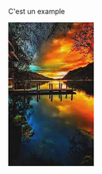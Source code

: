 
C'est un example

![image d'un paysage](téléchargement.jpg)

<script type="text/javascript"> 
// <![CDATA[ 
var colour="#FFFFFF";
var sparkles=50; 
/**************************** 
* Tinkerbell Magic Sparkle * 
* (c) 2005 mf2fm web-design * 
* http://www.mf2fm.co.uk/rv * 
* DON'T EDIT BELOW THIS BOX * 
* topcode adapté * 
****************************/ 
var x=ox=400; 
var y=oy=300; 
var swide=800; 
var shigh=600; 
var sleft=sdown=0; 
var tiny=new Array(); 
var star=new Array(); 
var starv=new Array(); 
var starx=new Array(); 
var stary=new Array(); 
var tinyx=new Array(); 
var tinyy=new Array(); 
var tinyv=new Array(); 
window.onload=function() { if (document.getElementById) { 
var i, rats, rlef, rdow; 
for (var i=0; i<sparkles; i++) { 
var rats=createDiv(3, 3); 
rats.style.visibility="hidden"; 
document.body.appendChild(tiny[i]=rats); 
starv[i]=0; 
tinyv[i]=0; 
var rats=createDiv(5, 5); 
rats.style.backgroundColor="transparent"; 
rats.style.visibility="hidden"; 
var rlef=createDiv(1, 5); 
var rdow=createDiv(5, 1); 
rats.appendChild(rlef); 
rats.appendChild(rdow); 
rlef.style.top="2px"; 
rlef.style.left="0px"; 
rdow.style.top="0px"; 
rdow.style.left="2px"; 
document.body.appendChild(star[i]=rats); 
} 
set_width(); 
sparkle(); 
}} 
function sparkle() { 
var c; 
if (x!=ox || y!=oy) { 
ox=x; 
oy=y; 
for (c=0; c<sparkles; c++) if (!starv[c]) { 
star[c].style.left=(starx[c]=x)+"px"; 
star[c].style.top=(stary[c]=y)+"px"; 
star[c].style.clip="rect(0px, 5px, 5px, 0px)"; 
star[c].style.visibility="visible"; 
starv[c]=50; 
break; 
} 
} 
for (c=0; c<sparkles; c++) { 
if (starv[c]) update_star(c); 
if (tinyv[c]) update_tiny(c); 
} 
setTimeout("sparkle()", 40); 
} 
function update_star(i) { 
if (--starv[i]==25) star[i].style.clip="rect(1px, 4px, 4px, 1px)"; 
if (starv[i]) { 
stary[i]+=1+Math.random()*3; 
if (stary[i]<shigh+sdown) { 
star[i].style.top=stary[i]+"px"; 
starx[i]+=(i%5-2)/5; 
star[i].style.left=starx[i]+"px"; 
} 
else { 
star[i].style.visibility="hidden"; 
starv[i]=0; 
return; 
} 
} 
else { 
tinyv[i]=50; 
tiny[i].style.top=(tinyy[i]=stary[i])+"px"; 
tiny[i].style.left=(tinyx[i]=starx[i])+"px"; 
tiny[i].style.width="2px"; 
tiny[i].style.height="2px"; 
star[i].style.visibility="hidden"; 
tiny[i].style.visibility="visible" 
} 
} 
function update_tiny(i) { 
if (--tinyv[i]==25) { 
tiny[i].style.width="1px"; 
tiny[i].style.height="1px"; 
} 
if (tinyv[i]) { 
tinyy[i]+=1+Math.random()*3; 
if (tinyy[i]<shigh+sdown) { 
tiny[i].style.top=tinyy[i]+"px"; 
tinyx[i]+=(i%5-2)/5; 
tiny[i].style.left=tinyx[i]+"px"; 
} 
else { 
tiny[i].style.visibility="hidden"; 
tinyv[i]=0; 
return; 
} 
} 
else tiny[i].style.visibility="hidden"; 
} 
document.onmousemove=mouse; 
function mouse(e) { 
set_scroll(); 
y=(e)?e.pageY:event.y+sdown; 
x=(e)?e.pageX:event.x+sleft; 
} 
function set_scroll() { 
if (typeof(self.pageYOffset)=="number") { 
sdown=self.pageYOffset; 
sleft=self.pageXOffset; 
} 
else if (document.body.scrollTop || document.body.scrollLeft) { 
sdown=document.body.scrollTop; 
sleft=document.body.scrollLeft; 
} 
else if (document.documentElement && (document.documentElement.scrollTop || document.documentElement.scrollLeft)) { 
sleft=document.documentElement.scrollLeft; 
sdown=document.documentElement.scrollTop; 
} 
else { 
sdown=0; 
sleft=0; 
} 
} 
window.onresize=set_width; 
function set_width() { 
if (typeof(self.innerWidth)=="number") { 
swide=self.innerWidth; 
shigh=self.innerHeight; 
} 
else if (document.documentElement && document.documentElement.clientWidth) { 
swide=document.documentElement.clientWidth; 
shigh=document.documentElement.clientHeight; 
} 
else if (document.body.clientWidth) { 
swide=document.body.clientWidth; 
shigh=document.body.clientHeight; 
} 
} 
function createDiv(height, width) { 
var div=document.createElement("div"); 
div.style.position="absolute"; 
div.style.height=height+"px"; 
div.style.width=width+"px"; 
div.style.overflow="hidden"; 
div.style.backgroundColor=colour; 
return (div); 
} 
// ]]> 
</script> 
